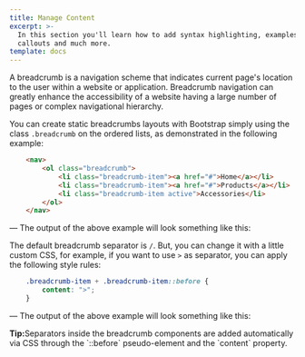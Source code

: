 ```yaml
---
title: Manage Content
excerpt: >-
  In this section you'll learn how to add syntax highlighting, examples,
  callouts and much more.
template: docs
---
```

	

A breadcrumb is a navigation scheme that indicates current page's location to the user within a website or application. Breadcrumb navigation can greatly enhance the accessibility of a website having a large number of pages or complex navigational hierarchy.

You can create static breadcrumbs layouts with Bootstrap simply using the class `.breadcrumb` on the ordered lists, as demonstrated in the following example:

```html
	<nav>
		<ol class="breadcrumb">
			<li class="breadcrumb-item"><a href="#">Home</a></li>
			<li class="breadcrumb-item"><a href="#">Products</a></li>
			<li class="breadcrumb-item active">Accessories</li>
		</ol>
	</nav>
```

— The output of the above example will look something like this:

The default breadcrumb separator is `/`. But, you can change it with a little custom CSS, for example, if you want to use `>` as separator, you can apply the following style rules:

```css
	.breadcrumb-item + .breadcrumb-item::before {
		content: ">";
	}
```

— The output of the above example will look something like this:

<div class="tip"><p><strong>Tip:</strong>Separators inside the breadcrumb components are added automatically via CSS through the `::before` pseudo-element and the `content` property.</p>
</div>
